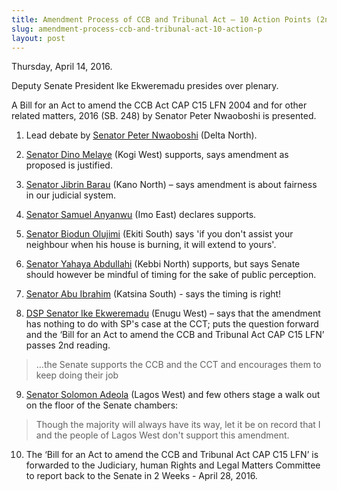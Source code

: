 ```yaml
---
title: Amendment Process of CCB and Tribunal Act – 10 Action Points (2nd Reading)
slug: amendment-process-ccb-and-tribunal-act-10-action-p
layout: post
---
```


Thursday, April 14, 2016.

Deputy Senate President Ike Ekweremadu presides over plenary.

A Bill for an Act to amend the CCB Act CAP C15 LFN 2004 and for other related matters, 2016 (SB. 248) by Senator Peter Nwaoboshi is presented.

1. Lead debate by [Senator Peter Nwaoboshi](/person/peter-nwaboshi/ "Senator Peter Nwaoboshi") (Delta North).

2. [Senator Dino Melaye](/person/dino-melaye/ "Senator Dino Melaye") (Kogi West) supports, says amendment as proposed is justified. 

3. [Senator Jibrin Barau](/person/jibrin-barau/ "Senator Jibrin Barau") (Kano North) – says amendment is about fairness in our judicial system.

4. [Senator Samuel Anyanwu](/person/samuel-anyanwu/ "Senator Samuel Anyanwu") (Imo East) declares supports.

5. [Senator Biodun Olujimi](/person/biodun-christine-olujimi/ "Senator Biodun Olujimi") (Ekiti South) says 'if you don't assist your neighbour when his house is burning, it will extend to yours'.

6. [Senator Yahaya Abdullahi](/person/yahaya-abdullahi/ "Senator Yahaya Abdullahi") (Kebbi North) supports, but says Senate should however be mindful of timing for the sake of public perception. 

7. [Senator Abu Ibrahim](/person/ibrahim-abu/ "Senator Abu Ibrahim") (Katsina South) - says the timing is right!

8. [DSP Senator Ike Ekweremadu](/person/ekweremadu-ike/ "Senator Ike Ekweremadu") (Enugu West) – says that the amendment has nothing to do with SP's case at the CCT; puts the question forward and the ‘Bill for an Act to amend the CCB and Tribunal Act CAP C15 LFN’ passes 2nd reading.

> …the Senate supports the CCB and the CCT and encourages them to keep doing their job

9. [Senator Solomon Adeola](/person/solomon-olamilekan-adeola/ "Senator Solomon Adeola") (Lagos West) and few others stage a walk out on the floor of the Senate chambers:

> Though the majority will always have its way, let it be on record that I and the people of Lagos West don't support this amendment.

10. The ‘Bill for an Act to amend the CCB and Tribunal Act CAP C15 LFN’ is forwarded to the Judiciary, human Rights and Legal Matters Committee to report back to the Senate in 2 Weeks - April 28, 2016.
